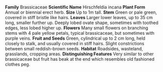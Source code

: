  **Family** Brassicaceae **Scientific Name** Hirschfeldia incana **Plant Form** Annual or biennial erect herb. **Size** Up to 1m tall. **Stem** Green or pale green, covered in stiff bristle like hairs. **Leaves** Larger lower leaves, up to 35 cm long, smaller further up. Deeply lobed ovate shape, sometimes with toothed edges, less lobed higher up. **Flowers** Many small flowers on branching stems with 4 pale yellow petals, typical brassicaceae, but sometimes with purple veins. **Fruit and Seeds** Green, cylindrical up to 2 cm long, held closely to stalk, and usually covered in stiff hairs. Slight constrictions between small reddish-brown seeds. **Habitat** Roadsides, wasteland, grasslands, cropping areas. **Distinguishing Features** Very similar to other brassicaceae but fruit has beak at the end which resembles old fashioned clothes peg.